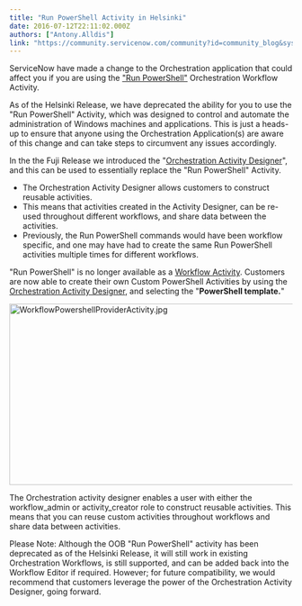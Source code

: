 ```yaml
---
title: "Run PowerShell Activity in Helsinki"
date: 2016-07-12T22:11:02.000Z
authors: ["Antony.Alldis"]
link: "https://community.servicenow.com/community?id=community_blog&sys_id=b30e6e2ddbd0dbc01dcaf3231f96196d"
---
```

<p>ServiceNow have made a change to the Orchestration application that could affect you if you are using the <a title="ocs.servicenow.com/bundle/geneva-it-operations-management/page/administer/orchestration_activities/reference/r_RunPowershellActivity.html" href="https://docs.servicenow.com/bundle/geneva-it-operations-management/page/administer/orchestration_activities/reference/r_RunPowershellActivity.html">"Run PowerShell"</a> Orchestration Workflow Activity.</p><p></p><p>As of the Helsinki Release, we have deprecated the ability for you to use the "Run PowerShell"<strong> </strong>Activity, which was designed to control and automate the administration of Windows machines and applications. This is just a heads-up to ensure that anyone using the Orchestration Application(s) are aware of this change and can take steps to circumvent any issues accordingly.</p><p></p><p>In the the Fuji Release we introduced the "<a title="ocs.servicenow.com/bundle/geneva-servicenow-platform/page/administer/orchestration_activity_designer/concept/c_WorkflowActivityDesigner.html" href="https://docs.servicenow.com/bundle/geneva-servicenow-platform/page/administer/orchestration_activity_designer/concept/c_WorkflowActivityDesigner.html">Orchestration Activity Designer</a>", and this can be used to essentially replace the "Run PowerShell" Activity.</p><p></p><ul><li>The Orchestration Activity Designer allows customers to construct reusable activities.</li><li>This means that activities created in the Activity Designer, can be re-used throughout different workflows, and share data between the activities.</li><li>Previously, the Run PowerShell commands would have been workflow specific, and one may have had to create the same Run PowerShell activities multiple times for different workflows.</li></ul><p></p><p>"Run PowerShell" is no longer available as a <a title="ocs.servicenow.com/bundle/geneva-servicenow-platform/page/administer/using_workflows/concept/c_WorkflowActivities.html#c_WorkflowActivities" href="https://docs.servicenow.com/bundle/geneva-servicenow-platform/page/administer/using_workflows/concept/c_WorkflowActivities.html#c_WorkflowActivities">Workflow Activity</a>. Customers are now able to create their own Custom PowerShell Activities by using the <a title="ocs.servicenow.com/bundle/geneva-servicenow-platform/page/administer/orchestration_activity_designer/concept/c_WorkflowActivityDesigner.html" href="https://docs.servicenow.com/bundle/geneva-servicenow-platform/page/administer/orchestration_activity_designer/concept/c_WorkflowActivityDesigner.html">Orchestration Activity Designer</a>, and selecting the "<strong>PowerShell template.</strong>"<span style="color: #eb7a3d;"><br/></span></p><p><img   alt="WorkflowPowershellProviderActivity.jpg" class="image-1 jive-image" src="c787cdc6db541b04ed6af3231f96194a.iix" style="width: 620px; height: 322px; display: block; margin-left: auto; margin-right: auto;"/></p><p>The Orchestration activity designer enables a user with either the workflow_admin or activity_creator role to construct reusable activities. This means that you can reuse custom activities throughout workflows and share data between activities. <span style="color: #eb7a3d;"><br/></span></p><p></p><p>Please Note: Although the OOB "Run PowerShell" activity has been deprecated as of the Helsinki Release, it will still work in existing Orchestration Workflows, is still supported, and can be added back into the Workflow Editor if required. However; for future compatibility, we would recommend that customers leverage the power of the Orchestration Activity Designer, going forward.</p>